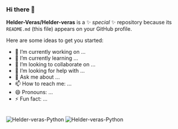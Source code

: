 ### Hi there 👋


**Helder-Veras/Helder-veras** is a ✨ _special_ ✨ repository because its `README.md` (this file) appears on your GitHub profile.

Here are some ideas to get you started:

- 🔭 I’m currently working on ...
- 🌱 I’m currently learning ...
- 👯 I’m looking to collaborate on ...
- 🤔 I’m looking for help with ...
- 💬 Ask me about ...
- 📫 How to reach me: ...
- 😄 Pronouns: ...
- ⚡ Fun fact: ...
</div>
<div style="display: inline_block"><br>
	<img align="center" alt="Helder-veras-Python" src="https://img.shields.io/badge/Python-FFD43B?style=for-the-badge&logo=python&logoColor=darkgreen">
  <img align="center" alt="Helder-veras-Python" src="https://img.shields.io/badge/Jupyter-F37626.svg?&style=for-the-badge&logo=Jupyter&logoColor=white">
